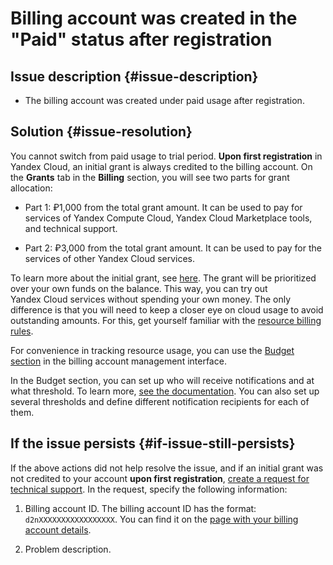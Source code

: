 # Billing account was created in the "Paid" status after registration


## Issue description {#issue-description}

* The billing account was created under paid usage after registration.

## Solution {#issue-resolution}

You cannot switch from paid usage to trial period.
**Upon first registration** in Yandex Cloud, an initial grant is always credited to the billing account.
On the **Grants** tab in the **Billing** section, you will see two parts for grant allocation:

* Part 1: ₽1,000 from the total grant amount. It can be used to pay for services of Yandex Compute Cloud, Yandex Cloud Marketplace tools, and technical support.

* Part 2: ₽3,000 from the total grant amount. It can be used to pay for the services of other Yandex Cloud services.

To learn more about the initial grant, see [here](../../../getting-started/usage-grant.md).
The grant will be prioritized over your own funds on the balance. This way, you can try out Yandex Cloud services without spending your own money.
The only difference is that you will need to keep a closer eye on cloud usage to avoid outstanding amounts. For this, get yourself familiar with the [resource billing rules](../../../billing/pricing.md).

For convenience in tracking resource usage, you can use the [Budget section](../../../billing/concepts/budget.md) in the billing account management interface.

In the Budget section, you can set up who will receive notifications and at what threshold. To learn more, [see the documentation](../../../billing/operations/budgets.md).
You can also set up several thresholds and define different notification recipients for each of them.

## If the issue persists {#if-issue-still-persists}

If the above actions did not help resolve the issue, and if an initial grant was not credited to your account **upon first registration**, [create a request for technical support](https://console.cloud.yandex.ru/support?section=contact).
In the request, specify the following information:

1. Billing account ID.
   The billing account ID has the format: `d2nXXXXXXXXXXXXXXXXX`. You can find it on the [page with your billing account details](https://console.cloud.yandex.ru/billing/accounts).

2. Problem description.